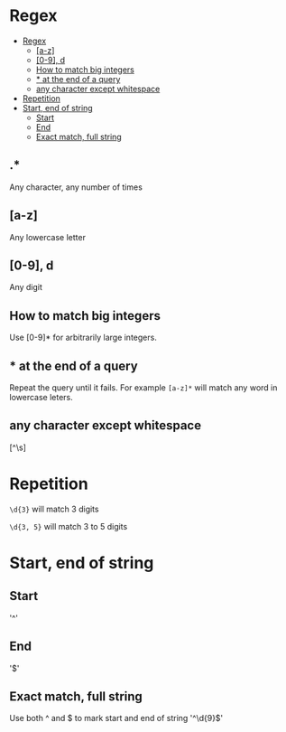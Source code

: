 # Regex
<!--ts-->
   * [Regex](regex.md#regex)
      * [[a-z]](regex.md#a-z)
      * [[0-9], d](regex.md#0-9-d)
      * [How to match big integers](regex.md#how-to-match-big-integers)
      * [* at the end of a query](regex.md#-at-the-end-of-a-query)
      * [any character except whitespace](regex.md#any-character-except-whitespace)
   * [Repetition](regex.md#repetition)
   * [Start, end of string](regex.md#start-end-of-string)
      * [Start](regex.md#start)
      * [End](regex.md#end)
      * [Exact match, full string](regex.md#exact-match-full-string)

<!-- Added by: runner, at: Wed Apr  7 07:22:15 UTC 2021 -->

<!--te-->

## .*

Any character, any number of times

## [a-z]

Any lowercase letter

## [0-9], d

Any digit

## How to match big integers

Use [0-9]* for arbitrarily large integers.

## * at the end of a query

Repeat the query until it fails. For example `[a-z]*` will match any word in lowercase leters.

## any character except whitespace

[^\s]

# Repetition

`\d{3}` will match 3 digits

`\d{3, 5}` will match 3 to 5 digits

# Start, end of string

## Start
'^'

## End
'$'

## Exact match, full string
Use both ^ and $ to mark start and end of string
'^\d{9}$'

